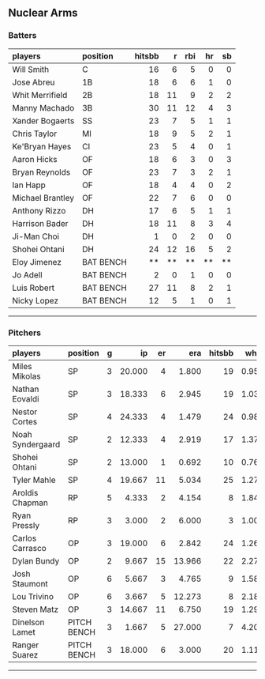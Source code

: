 ## Nuclear Arms

### Batters

 
|players          |position  | hitsbb|  r| rbi| hr| sb| 
|:----------------|:---------|------:|--:|---:|--:|--:| 
|Will Smith       |C         |     16|  6|   5|  0|  0| 
|Jose Abreu       |1B        |     18|  6|   6|  1|  0| 
|Whit Merrifield  |2B        |     18| 11|   9|  2|  2| 
|Manny Machado    |3B        |     30| 11|  12|  4|  3| 
|Xander Bogaerts  |SS        |     23|  7|   5|  1|  1| 
|Chris Taylor     |MI        |     18|  9|   5|  2|  1| 
|Ke'Bryan Hayes   |CI        |     23|  5|   4|  0|  1| 
|Aaron Hicks      |OF        |     18|  6|   3|  0|  3| 
|Bryan Reynolds   |OF        |     23|  7|   3|  2|  1| 
|Ian Happ         |OF        |     18|  4|   4|  0|  2| 
|Michael Brantley |OF        |     22|  7|   6|  0|  0| 
|Anthony Rizzo    |DH        |     17|  6|   5|  1|  1| 
|Harrison Bader   |DH        |     18| 11|   8|  3|  4| 
|Ji-Man Choi      |DH        |      1|  0|   2|  0|  0| 
|Shohei Ohtani    |DH        |     24| 12|  16|  5|  2| 
|Eloy Jimenez     |BAT BENCH |     **| **|  **| **| **| 
|Jo Adell         |BAT BENCH |      2|  0|   1|  0|  0| 
|Luis Robert      |BAT BENCH |     27| 11|   8|  2|  1| 
|Nicky Lopez      |BAT BENCH |     12|  5|   1|  0|  1| 

* * *

### Pitchers

 
|players          |position    |  g|     ip| er|    era| hitsbb|  whip| so|  w| sv| 
|:----------------|:-----------|--:|------:|--:|------:|------:|-----:|--:|--:|--:| 
|Miles Mikolas    |SP          |  3| 20.000|  4|  1.800|     19| 0.950| 13|  2|  0| 
|Nathan Eovaldi   |SP          |  3| 18.333|  6|  2.945|     19| 1.036| 18|  0|  0| 
|Nestor Cortes    |SP          |  4| 24.333|  4|  1.479|     24| 0.986| 24|  2|  0| 
|Noah Syndergaard |SP          |  2| 12.333|  4|  2.919|     17| 1.378| 10|  1|  0| 
|Shohei Ohtani    |SP          |  2| 13.000|  1|  0.692|     10| 0.769| 16|  1|  0| 
|Tyler Mahle      |SP          |  4| 19.667| 11|  5.034|     25| 1.271| 21|  1|  0| 
|Aroldis Chapman  |RP          |  5|  4.333|  2|  4.154|      8| 1.846|  1|  0|  4| 
|Ryan Pressly     |RP          |  3|  3.000|  2|  6.000|      3| 1.000|  1|  1|  1| 
|Carlos Carrasco  |OP          |  3| 19.000|  6|  2.842|     24| 1.263| 12|  2|  0| 
|Dylan Bundy      |OP          |  2|  9.667| 15| 13.966|     22| 2.276| 10|  0|  0| 
|Josh Staumont    |OP          |  6|  5.667|  3|  4.765|      9| 1.588|  8|  1|  0| 
|Lou Trivino      |OP          |  6|  3.667|  5| 12.273|      8| 2.182|  4|  1|  0| 
|Steven Matz      |OP          |  3| 14.667| 11|  6.750|     19| 1.295| 14|  1|  0| 
|Dinelson Lamet   |PITCH BENCH |  3|  1.667|  5| 27.000|      7| 4.200|  1|  0|  0| 
|Ranger Suarez    |PITCH BENCH |  3| 18.000|  6|  3.000|     20| 1.111| 16|  2|  0| 


* * *


